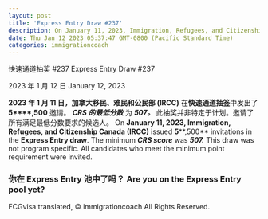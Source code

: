 ```yaml
---
layout: post
title: 'Express Entry Draw #237'
description: On January 11, 2023, Immigration, Refugees, and Citizenship Canada (IRCC) issued 5,500 invitations in the Express Entry draw. The minimum CRS score was 507. This draw was not program specific. All candidates who meet the minimum point requirement were invited. Are you on the Express Entry pool yet? FIND OUT IF YOU'RE ELIGIBLE BY ATTENDING OUR…
date: Thu Jan 12 2023 05:37:47 GMT-0800 (Pacific Standard Time)
categories: immigrationcoach
---
```


快速通道抽奖 #237	Express Entry Draw #237
	
2023 年 1 月 12 日	January 12, 2023
	
**2023 年 1 月 11 日，加拿大移民、难民和公民部 (IRCC)** 在**快速通道抽签**中发出了**5****,500** 邀请。 _**CRS 的最低分数**_ 为 _**507。**_ 此抽奖并非特定于计划。邀请了所有满足最低分数要求的候选人。	On **January 11, 2023, Immigration, Refugees, and Citizenship Canada (IRCC)** issued **5****,500** invitations in the **Express Entry draw**. The minimum _**CRS score**_ was _**507.**_ This draw was not program specific. All candidates who meet the minimum point requirement were invited.
	
### 你在 Express Entry 池中了吗？	Are you on the Express Entry pool yet?

FCGvisa translated, © immigrationcoach All Rights Reserved.

